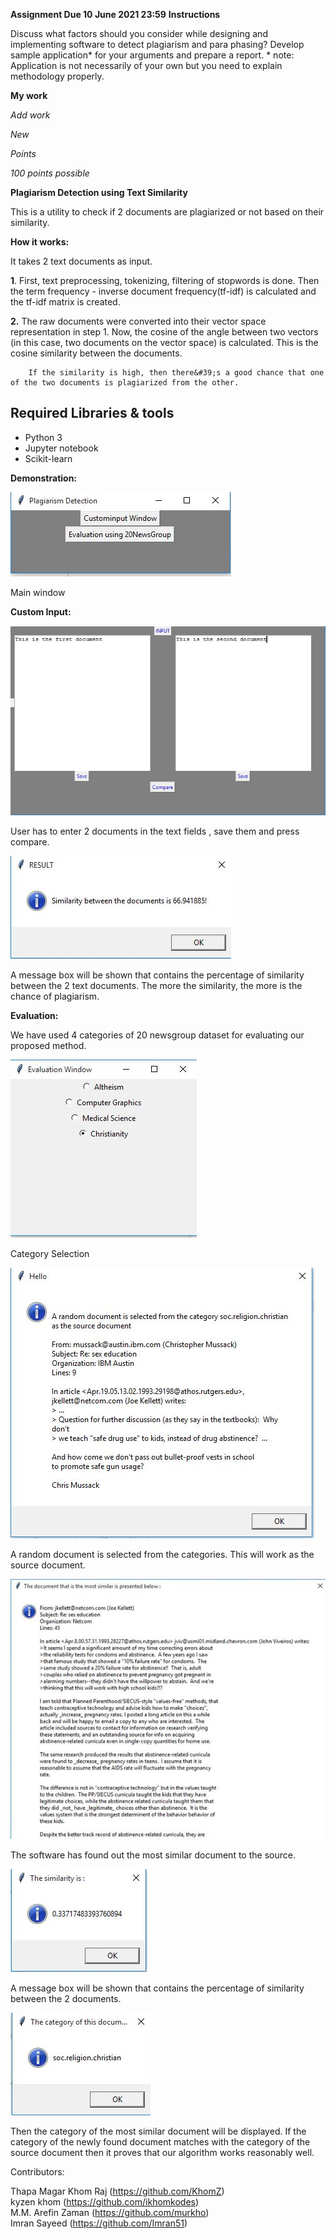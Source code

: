 <b>                     Assignment
                        Due 10 June 2021 23:59</b>
<b>                        Instructions</b>

Discuss what factors should you consider while designing and implementing software to detect plagiarism and para phasing? Develop sample application* for your arguments and prepare a report. * note: Application is not necessarily of your own but you need to explain methodology properly.

**My work**

*Add work*

*New*

*Points*

*100 points possible*


<b>                     Plagiarism Detection using Text Similarity</b>

This is a utility to check if 2 documents are plagiarized or not based on their similarity.

**How it works:**

It takes 2 text documents as input.

**1**. First, text preprocessing, tokenizing, filtering of stopwords is done. Then  the term frequency - inverse document frequency(tf-idf) is calculated and the tf-idf matrix  is created.

**2.** The raw documents were converted into their vector space representation in step 1. Now, the cosine of the angle between two vectors (in this case, two documents on the vector space) is calculated. This is the cosine similarity between the documents.

        If the similarity is high, then there&#39;s a good chance that one of the two documents is plagiarized from the other.

## **Required Libraries &amp; tools**

- Python 3
- Jupyter notebook
- Scikit-learn

**Demonstration:**

 ![main_window](/images/main_window.png?raw=true "Main Window")

Main window

**Custom Input:**

 ![custom_input](/images/custom_input.png?raw=true "Custom Input")

User has to enter 2 documents in the text fields , save them and press compare.

 ![custom_result](/images/custom_result.png?raw=true "Custom Result")

A message box will be shown that contains the percentage of similarity between the 2 text documents. The more the similarity, the more is the chance of plagiarism.



**Evaluation:**

We have used 4 categories of 20 newsgroup dataset for evaluating our proposed method.

 ![evaluation_window](/images/evaluation_window.png?raw=true "Evaluation Window")

Category Selection

 ![category_selection](/images/category_selection.png?raw=true "Random Source")

A random document is selected from the categories. This will work as the source document.

 ![similar_doc](/images/similar_doc.PNG?raw=true "Most Similar Document")

The software has found out the most similar document to the source.

 ![eval_similarity](/images/eval_similarity.png?raw=true "")

A message box will be shown that contains the percentage of similarity between the 2 documents.

 ![eval_category](/images/eval_category.png?raw=true)

Then the category of the most similar document will be displayed. If the category of the newly found document matches with the category of the source document then it proves that our algorithm works reasonably well.

Contributors:

Thapa Magar Khom Raj (https://github.com/KhomZ)<br>
kyzen khom (https://github.com/ikhomkodes)<br>
M.M. Arefin Zaman (https://github.com/murkho)<br>
Imran Sayeed (https://github.com/Imran51)
